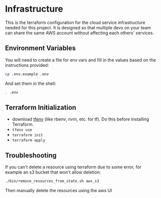 # Infrastructure

This is the terraform configuration for the cloud service infrastructure needed for this project. It is designed so that multiple devs on your team can share the same AWS account without affecting each others' services.

## Environment Variables

You will need to create a file for env vars and fill in the values based on the instructions provided:

```sh
cp .env.example .env
```

And set them in the shell:

```sh
. .env
```

## Terraform Initialization

- download [tfenv](https://github.com/tfutils/tfenv) (like rbenv, nvm, etc. for tf). Do this before installing Terraform.
- `tfenv use`
- `terraform init`
- `terraform apply`

## Troubleshooting

If you can't delete a resource using terraform due to some error, for example an s3 bucket that won't allow deletion:

```sh
./bin/remove_resources_from_state.sh aws_s3
```

Then manually delete the resources using the aws UI
